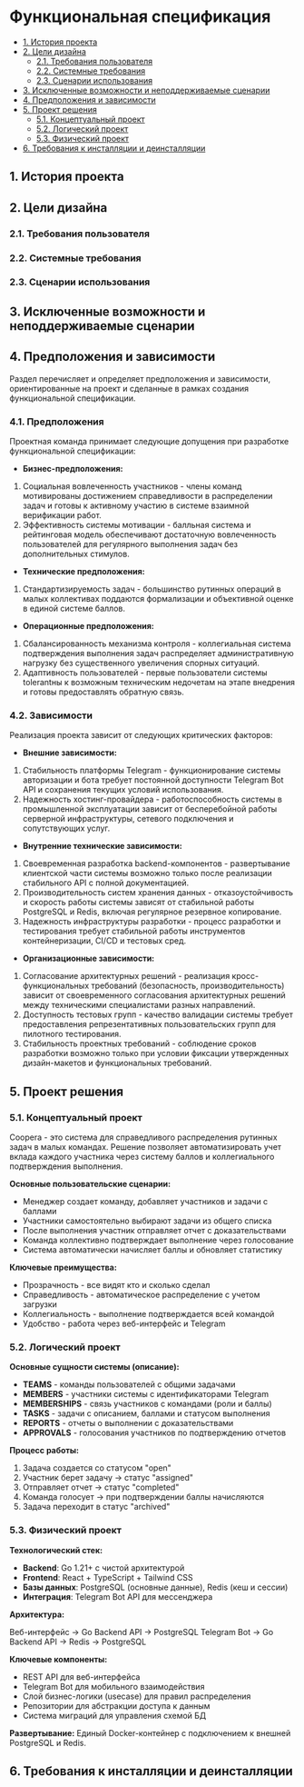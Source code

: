# Функциональная спецификация

* [1. История проекта](#1-история-проекта)
* [2. Цели дизайна](#2-цели-дизайна)
    * [2.1. Требования пользователя](#21-требования-пользователя)
    * [2.2. Системные требования](#22-системные-требования)
    * [2.3. Сценарии использования](#23-сценарии-использования)
* [3. Исключенные возможности и неподдерживаемые сценарии](#3-исключенные-возможности-и-неподдерживаемые-сценарии)
* [4. Предположения и зависимости](#4-предположения-и-зависимости)
* [5. Проект решения](#5-проект-решения)
    * [5.1. Концептуальный проект](#51-концептуальный-проект)
    * [5.2. Логический проект](#52-логический-проект)
    * [5.3. Физический проект](#53-физический-проект)
* [6. Требования к инсталляции и деинсталляции](#6-требования-к-инсталляции-и-деинсталляции)

## 1. История проекта

## 2. Цели дизайна

### 2.1. Требования пользователя

### 2.2. Системные требования

### 2.3. Сценарии использования

## 3. Исключенные возможности и неподдерживаемые сценарии

## 4. Предположения и зависимости
Раздел перечисляет и определяет предположения и зависимости, ориентированные на проект и сделанные в рамках создания функциональной спецификации.
### 4.1. Предположения
Проектная команда принимает следующие допущения при разработке функциональной спецификации:

* **Бизнес-предположения:**
1. Социальная вовлеченность участников - члены команд мотивированы достижением справедливости в распределении задач и готовы к активному участию в системе взаимной верификации работ.
2. Эффективность системы мотивации - балльная система и рейтинговая модель обеспечивают достаточную вовлеченность пользователей для регулярного выполнения задач без дополнительных стимулов.

* **Технические предположения:**
1. Стандартизируемость задач - большинство рутинных операций в малых коллективах поддаются формализации и объективной оценке в единой системе баллов.

* **Операционные предположения:**
1. Сбалансированность механизма контроля - коллегиальная система подтверждения выполнения задач распределяет административную нагрузку без существенного увеличения спорных ситуаций.
2. Адаптивность пользователей - первые пользователи системы tolerantны к возможным техническим недочетам на этапе внедрения и готовы предоставлять обратную связь.



### 4.2. Зависимости
Реализация проекта зависит от следующих критических факторов:
* **Внешние зависимости:**
1. Стабильность платформы Telegram - функционирование системы авторизации и бота требует постоянной доступности Telegram Bot API и сохранения текущих условий использования.
2. Надежность хостинг-провайдера - работоспособность системы в промышленной эксплуатации зависит от бесперебойной работы серверной инфраструктуры, сетевого подключения и сопутствующих услуг.

* **Внутренние технические зависимости:**
1. Своевременная разработка backend-компонентов - развертывание клиентской части системы возможно только после реализации стабильного API с полной документацией.
2. Производительность систем хранения данных - отказоустойчивость и скорость работы системы зависят от стабильной работы PostgreSQL и Redis, включая регулярное резервное копирование.
3. Надежность инфраструктуры разработки - процесс разработки и тестирования требует стабильной работы инструментов контейнеризации, CI/CD и тестовых сред.

* **Организационные зависимости:**
1. Согласование архитектурных решений - реализация кросс-функциональных требований (безопасность, производительность) зависит от своевременного согласования архитектурных решений между техническими специалистами разных направлений.
2. Доступность тестовых групп - качество валидации системы требует предоставления репрезентативных пользовательских групп для пилотного тестирования.
3. Стабильность проектных требований - соблюдение сроков разработки возможно только при условии фиксации утвержденных дизайн-макетов и функциональных требований.

## 5. Проект решения

### 5.1. Концептуальный проект

Coopera - это система для справедливого распределения рутинных задач в малых командах. Решение позволяет автоматизировать учет вклада каждого участника через систему баллов и коллегиального подтверждения выполнения.

**Основные пользовательские сценарии:**
- Менеджер создает команду, добавляет участников и задачи с баллами
- Участники самостоятельно выбирают задачи из общего списка  
- После выполнения участник отправляет отчет с доказательствами
- Команда коллективно подтверждает выполнение через голосование
- Система автоматически начисляет баллы и обновляет статистику

**Ключевые преимущества:**
- Прозрачность - все видят кто и сколько сделал
- Справедливость - автоматическое распределение с учетом загрузки
- Коллегиальность - выполнение подтверждается всей командой
- Удобство - работа через веб-интерфейс и Telegram

### 5.2. Логический проект

**Основные сущности системы (описание):**

- **TEAMS** - команды пользователей с общими задачами
- **MEMBERS** - участники системы с идентификаторами Telegram  
- **MEMBERSHIPS** - связь участников с командами (роли и баллы)
- **TASKS** - задачи с описанием, баллами и статусом выполнения
- **REPORTS** - отчеты о выполнении с доказательствами
- **APPROVALS** - голосования участников по подтверждению отчетов

**Процесс работы:**
1. Задача создается со статусом "open"
2. Участник берет задачу → статус "assigned" 
3. Отправляет отчет → статус "completed"
4. Команда голосует → при подтверждении баллы начисляются
5. Задача переходит в статус "archived"

### 5.3. Физический проект

**Технологический стек:**
- **Backend**: Go 1.21+ с чистой архитектурой
- **Frontend**: React + TypeScript + Tailwind CSS
- **Базы данных**: PostgreSQL (основные данные), Redis (кеш и сессии)
- **Интеграция**: Telegram Bot API для мессенджера

**Архитектура:**

Веб-интерфейс → Go Backend API → PostgreSQL
Telegram Bot → Go Backend API → Redis → PostgreSQL

**Ключевые компоненты:**
- REST API для веб-интерфейса
- Telegram Bot для мобильного взаимодействия  
- Слой бизнес-логики (usecase) для правил распределения
- Репозитории для абстракции доступа к данным
- Система миграций для управления схемой БД

**Развертывание:** Единый Docker-контейнер с подключением к внешней PostgreSQL и Redis.

## 6. Требования к инсталляции и деинсталляции
